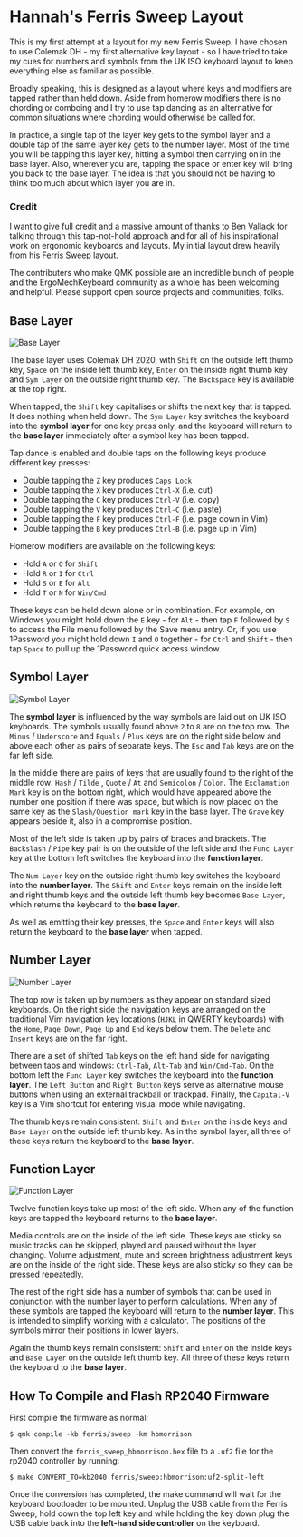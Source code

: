 # Hannah's Ferris Sweep Layout

This is my first attempt at a layout for my new Ferris Sweep. I have chosen to
use Colemak DH - my first alternative key layout - so I have tried to take my
cues for numbers and symbols from the UK ISO keyboard layout to keep everything
else as familiar as possible.

Broadly speaking, this is designed as a layout where keys and modifiers are
tapped rather than held down. Aside from homerow modifiers there is no chording
or comboing and I try to use tap dancing as an alternative for common situations
where chording would otherwise be called for.

In practice, a single tap of the layer key gets to the symbol layer and a double
tap of the same layer key gets to the number layer. Most of the time you will be
tapping this layer key, hitting a symbol then carrying on in the base layer.
Also, wherever you are, tapping the space or enter key will bring you back to
the base layer. The idea is that you should not be having to think too much
about which layer you are in.

### Credit

I want to give full credit and a massive amount of thanks to [Ben
Vallack](https://www.youtube.com/benvallack) for talking through this
tap-not-hold approach and for all of his inspirational work on ergonomic
keyboards and layouts. My initial layout drew heavily from his [Ferris Sweep
layout](https://github.com/benvallack/34-QMK-Ferris-Sweep).

The contributers who make QMK possible are an incredible bunch of people and the
ErgoMechKeyboard community as a whole has been welcoming and helpful. Please
support open source projects and communities, folks.

 ## Base Layer

![Base Layer](https://i.imgur.com/PKvETO7.png)

The base layer uses Colemak DH 2020, with `Shift` on the outside left thumb key,
`Space` on the inside left thumb key, `Enter` on the inside right thumb key and
`Sym Layer` on the outside right thumb key. The `Backspace` key is available at
the top right.

When tapped, the `Shift` key capitalises or shifts the next key that is tapped.
It does nothing when held down. The `Sym Layer` key switches the keyboard into
the **symbol layer** for one key press only, and the keyboard will return to the
**base layer** immediately after a symbol key has been tapped.

Tap dance is enabled and double taps on the following keys produce different key
presses:

* Double tapping the `Z` key produces `Caps Lock`
* Double tapping the `X` key produces `Ctrl-X` (i.e. cut)
* Double tapping the `C` key produces `Ctrl-V` (i.e. copy)
* Double tapping the `V` key produces `Ctrl-C` (i.e. paste)
* Double tapping the `F` key produces `Ctrl-F` (i.e. page down in Vim)
* Double tapping the `B` key produces `Ctrl-B` (i.e. page up in Vim)

Homerow modifiers are available on the following keys:

* Hold `A` or `O` for `Shift`
* Hold `R` or `I` for `Ctrl`
* Hold `S` or `E` for `Alt`
* Hold `T` or `N` for `Win/Cmd`

These keys can be held down alone or in combination. For example, on Windows you
might hold down the `E` key - for `Alt` - then tap `F` followed by `S` to access
the File menu followed by the Save menu entry. Or, if you use 1Password you
might hold down `I` and `O` together - for `Ctrl` and `Shift` - then tap `Space`
to pull up the 1Password quick access window.

 ## Symbol Layer

![Symbol Layer](https://i.imgur.com/spiYnZo.png)

The **symbol layer** is influenced by the way symbols are laid out on UK ISO
keyboards. The symbols usually found above `2` to `8` are on the top row. The
`Minus` / `Underscore` and `Equals` / `Plus` keys are on the right side below
and above each other as pairs of separate keys. The `Esc` and `Tab` keys are on
the far left side.

In the middle there are pairs of keys that are usually found to the right of the
middle row: `Hash` / `Tilde` , `Quote` / `At`  and `Semicolon` / `Colon`. The
`Exclamation Mark` key is on the bottom right, which would have appeared above
the number one position if there was space, but which is now placed on the same
key as the `Slash/Question mark` key in the base layer. The `Grave` key appears
beside it, also in a compromise position.

Most of the left side is taken up by pairs of braces and brackets. The
`Backslash` / `Pipe` key pair is on the outside of the left side and the `Func
Layer` key at the bottom left switches the keyboard into the **function layer**.

The `Num Layer` key on the outside right thumb key switches the keyboard into
the **number layer**. The `Shift` and `Enter` keys remain on the inside left and
right thumb keys and the outside left thumb key becomes `Base Layer`, which
returns the keyboard to the **base layer**.

As well as emitting their key presses, the `Space` and `Enter` keys will also
return the keyboard to the **base layer** when tapped.

## Number Layer

![Number Layer](https://i.imgur.com/4O1JeJv.png)

The top row is taken up by numbers as they appear on standard sized keyboards.
On the right side the navigation keys are arranged on the traditional Vim
navigation key locations (`HJKL` in QWERTY keyboards) with the `Home`, `Page
Down`, `Page Up` and `End` keys below them. The `Delete` and `Insert` keys are
on the far right.

There are a set of shifted `Tab` keys on the left hand side for navigating
between tabs and windows: `Ctrl-Tab`, `Alt-Tab` and `Win/Cmd-Tab`. On the bottom
left the `Func Layer` key switches the keyboard into the **function layer**. The
`Left Button` and `Right Button` keys serve as alternative mouse buttons when
using an external trackball or trackpad. Finally, the `Capital-V` key is a Vim
shortcut for entering visual mode while navigating.

The thumb keys remain consistent: `Shift` and `Enter` on the inside keys and
`Base Layer` on the outside left thumb key. As in the symbol layer, all three of
these keys return the keyboard to the **base layer**.

## Function Layer

![Function Layer](https://i.imgur.com/7fzqd5H.png)

Twelve function keys take up most of the left side. When any of the function
keys are tapped the keyboard returns to the **base layer**.

Media controls are on the inside of the left side. These keys are sticky so
music tracks can be skipped, played and paused without the layer changing.
Volume adjustment, mute and screen brightness adjustment keys are on the inside
of the right side. These keys are also sticky so they can be pressed repeatedly.

The rest of the right side has a number of symbols that can be used in
conjunction with the number layer to perform calculations. When any of these
symbols are tapped the keyboard will return to the **number layer**. This is
intended to simplify working with a calculator. The positions of the symbols
mirror their positions in lower layers.

Again the thumb keys remain consistent: `Shift` and `Enter` on the inside keys
and `Base Layer` on the outside left thumb key. All three of these keys return
the keyboard to the **base layer**.

##  How To Compile and Flash RP2040 Firmware

First compile the firmware as normal:

```shell
$ qmk compile -kb ferris/sweep -km hbmorrison
```

Then convert the `ferris_sweep_hbmorrison.hex` file to a `.uf2` file for the
rp2040 controller by running:

```shell
$ make CONVERT_TO=kb2040 ferris/sweep:hbmorrison:uf2-split-left
```

Once the conversion has completed, the make command will wait for the keyboard
bootloader to be mounted. Unplug the USB cable from the Ferris Sweep, hold down the
top left key and while holding the key down plug the USB cable back into the
**left-hand side controller** on the keyboard.
